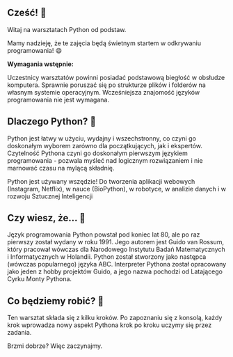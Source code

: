 ## Cześć! 🎈

Witaj na warsztatach Python od podstaw. 

Mamy nadzieję, że te zajęcia będą świetnym startem w odkrywaniu programowania! :smile:

**Wymagania wstępnie:**

Uczestnicy warsztatów powinni posiadać podstawową biegłość w obsłudze komputera. Sprawnie poruszać się po strukturze plików i folderów na własnym systemie operacyjnym. Wcześniejsza znajomość języków programowania nie jest wymagana.

## Dlaczego Python? 🧠

Python jest łatwy w użyciu, wydajny i wszechstronny, co czyni go doskonałym wyborem zarówno dla początkujących, jak i ekspertów. Czytelność Pythona czyni go doskonałym pierwszym językiem programowania - pozwala myśleć nad logicznym rozwiązaniem i nie marnować czasu na mylącą składnię.

Python jest używany wszędzie! Do tworzenia aplikacji webowych (Instagram, Netflix), w nauce (BioPython), w robotyce, w analizie danych i w rozwoju Sztucznej Inteligencji

## Czy wiesz, że... 🐍

Język programowania Python powstał pod koniec lat 80, ale po raz pierwszy został wydany w roku 1991. Jego autorem jest Guido van Rossum, który pracował wówczas dla Narodowego Instytutu Badań Matematycznych i Informatycznych w Holandii. Python został stworzony jako następca (wówczas popularnego) języka ABC. Interpreter Pythona został opracowany jako jeden z hobby projektów Guido, a jego nazwa pochodzi od Latającego Cyrku Monty Pythona. 

## Co będziemy robić? 💾

Ten warsztat składa się z kilku kroków. Po zapoznaniu się z konsolą, każdy krok wprowadza nowy aspekt Pythona krok po kroku uczymy się przez zadania.

Brzmi dobrze? Więc zaczynajmy.
